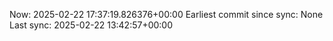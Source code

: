 Now: 2025-02-22 17:37:19.826376+00:00 Earliest commit since sync: None Last sync: 2025-02-22 13:42:57+00:00
